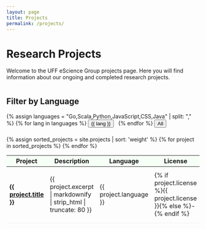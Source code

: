 ```yaml
---
layout: page
title: Projects
permalink: /projects/
---
```



# Research Projects

Welcome to the UFF eScience Group projects page. Here you will find information about our ongoing and completed research projects.


<h2 style="margin-top:2em;">Filter by Language</h2>
<div style="margin-bottom:1em;">
	{% assign languages = "Go,Scala,Python,JavaScript,CSS,Java" | split: "," %}
	{% for lang in languages %}
		<button class="button" onclick="filterProjects('{{ lang }}')" style="margin-right:8px;margin-bottom:8px;">{{ lang }}</button>
	{% endfor %}
	<button class="button button-primary" onclick="filterProjects('')">All</button>
</div>

<table id="projects-table" style="width:100%;border-collapse:collapse;">
	<thead>
		<tr style="background:#f6fff6;">
			<th>Project</th>
			<th>Description</th>
			<th>Language</th>
			<th>License</th>
			<th>Stars</th>
			<th>Last Updated</th>
			<th>Team</th>
			<th>GitHub</th>
		</tr>
	</thead>
	<tbody>
		{% assign sorted_projects = site.projects | sort: 'weight' %}
		{% for project in sorted_projects %}
		<tr class="project-row" data-language="{{ project.language }}" style="border-bottom:1px solid #eee;">
			<td><a href="{{ project.url | relative_url }}"><strong>{{ project.title }}</strong></a></td>
			<td>{{ project.excerpt | markdownify | strip_html | truncate: 80 }}</td>
			<td>{{ project.language }}</td>
			<td>{% if project.license %}{{ project.license }}{% else %}-{% endif %}</td>
			<td>{% if project.stars %}{{ project.stars }}{% else %}-{% endif %}</td>
			<td>{% if project.last_updated %}{{ project.last_updated }}{% else %}-{% endif %}</td>
			<td>
				<div style="display:flex;gap:8px;align-items:center;">
				{% assign team = site.data.team %}
				{% for member in team %}
					<div style="text-align:center;">
						<img src="{{ member.photo | default: '/images/team/default.png' }}" alt="{{ member.name }}" style="width:32px;height:32px;border-radius:50%;object-fit:cover;display:block;margin:auto;">
						<span style="font-size:12px;display:block;">{{ member.name | split: ' ' | first }}</span>
					</div>
				{% endfor %}
				</div>
			</td>
			<td><a class="button button-primary" href="{{ project.repo }}" target="_blank">GitHub</a></td>
		</tr>
		{% endfor %}
	</tbody>
</table>

<script>
function filterProjects(lang) {
	var rows = document.querySelectorAll('.project-row');
	rows.forEach(function(row) {
		if (!lang || row.getAttribute('data-language') === lang) {
			row.style.display = '';
		} else {
			row.style.display = 'none';
		}
	});
}
</script>

